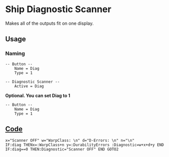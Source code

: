 # Ship Diagnostic Scanner

Makes all of the outputs fit on one display.

## Usage

### Naming
```
-- Button --
    Name = Diag
    Type = 1
```
```
-- Diagnostic Scanner --
    Active = Diag
```
**Optional. You can set Diag to 1**
```
-- Button -- 
    Name = Diag
    Type = 1
```

## [Code](src/ShipDiagnostics.yolol/)

```
x="Scanner OFF" w="WarpClass: \n" d="D-Errors: \n" n="\n"
IF:diag THENx=:WarpClass+n y=:DurabilityErrors :Diagnostic=w+x+d+y END
IF:diag==0 THEN:Diagnostic="Scanner OFF" END GOTO2
```